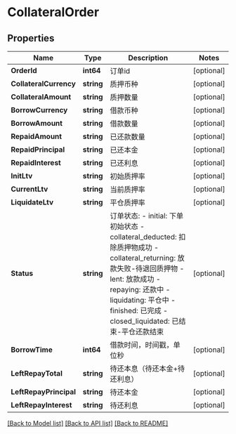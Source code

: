 # CollateralOrder

## Properties

Name | Type | Description | Notes
------------ | ------------- | ------------- | -------------
**OrderId** | **int64** | 订单id | [optional] 
**CollateralCurrency** | **string** | 质押币种 | [optional] 
**CollateralAmount** | **string** | 质押数量 | [optional] 
**BorrowCurrency** | **string** | 借款币种 | [optional] 
**BorrowAmount** | **string** | 借款数量 | [optional] 
**RepaidAmount** | **string** | 已还款数量 | [optional] 
**RepaidPrincipal** | **string** | 已还本金 | [optional] 
**RepaidInterest** | **string** | 已还利息 | [optional] 
**InitLtv** | **string** | 初始质押率 | [optional] 
**CurrentLtv** | **string** | 当前质押率 | [optional] 
**LiquidateLtv** | **string** | 平仓质押率 | [optional] 
**Status** | **string** | 订单状态: - initial: 下单初始状态 - collateral_deducted: 扣除质押物成功 - collateral_returning: 放款失败-待退回质押物 - lent: 放款成功 - repaying: 还款中 - liquidating: 平仓中 - finished: 已完成 - closed_liquidated: 已结束-平仓还款结束 | [optional] 
**BorrowTime** | **int64** | 借款时间，时间戳，单位秒 | [optional] 
**LeftRepayTotal** | **string** | 待还本息（待还本金+待还利息） | [optional] 
**LeftRepayPrincipal** | **string** | 待还本金 | [optional] 
**LeftRepayInterest** | **string** | 待还利息 | [optional] 

[[Back to Model list]](../README.md#documentation-for-models) [[Back to API list]](../README.md#documentation-for-api-endpoints) [[Back to README]](../README.md)


